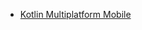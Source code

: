 - [Kotlin Multiplatform Mobile](https://www.jianshu.com/p/d4d513c10077?utm_campaign=hugo&utm_medium=reader_share&utm_content=note&utm_source=weixin-friends)